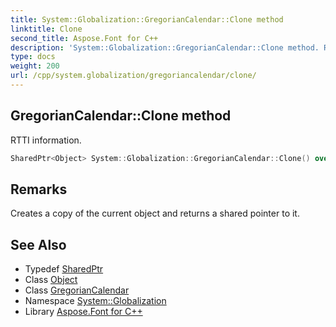```yaml
---
title: System::Globalization::GregorianCalendar::Clone method
linktitle: Clone
second_title: Aspose.Font for C++
description: 'System::Globalization::GregorianCalendar::Clone method. RTTI information in C++.'
type: docs
weight: 200
url: /cpp/system.globalization/gregoriancalendar/clone/
---
```

## GregorianCalendar::Clone method


RTTI information.

```cpp
SharedPtr<Object> System::Globalization::GregorianCalendar::Clone() override
```

## Remarks


Creates a copy of the current object and returns a shared pointer to it. 
## See Also

* Typedef [SharedPtr](../../../system/sharedptr/)
* Class [Object](../../../system/object/)
* Class [GregorianCalendar](../)
* Namespace [System::Globalization](../../)
* Library [Aspose.Font for C++](../../../)

